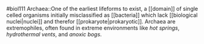 #biol111 
Archaea::One of the earliest lifeforms to exist, a [[domain]] of single celled organisms initially misclassified as [[bacteria]] which lack [[biological nuclei|nuclei]] and therefor [[prokaryote|prokaryotic]]. Archaea are extremophiles, often found in extreme environments like *hot springs*, *hydrothermal vents*, and *anoxic bogs*.